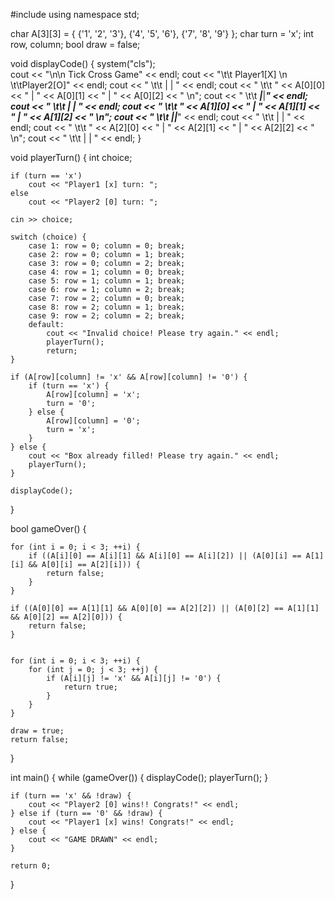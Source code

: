 #include<iostream>
using namespace std;

char A[3][3] = {
    {'1', '2', '3'},
    {'4', '5', '6'},
    {'7', '8', '9'}
};
char turn = 'x';
int row, column;
bool draw = false;

void displayCode() {
    system("cls");  
    cout << "\n\n Tick Cross Game" << endl;
    cout << "\t\t Player1[X] \n \t\tPlayer2[O]" << endl;
    cout << " \t\t      |     |     " << endl;
    cout << " \t\t   " << A[0][0] << "  |  " << A[0][1] << "  |  " << A[0][2] << "  \n";
    cout << " \t\t _____|_____|_____" << endl;
    cout << " \t\t      |     |     " << endl;
    cout << " \t\t   " << A[1][0] << "  |  " << A[1][1] << "  |  " << A[1][2] << "  \n";
    cout << " \t\t _____|_____|_____" << endl;
    cout << " \t\t      |     |     " << endl;
    cout << " \t\t   " << A[2][0] << "  |  " << A[2][1] << "  |  " << A[2][2] << "  \n";
    cout << " \t\t      |     |     " << endl;
}

void playerTurn() {
    int choice;

    if (turn == 'x')
        cout << "Player1 [x] turn: ";
    else
        cout << "Player2 [0] turn: ";

    cin >> choice;

    switch (choice) {
        case 1: row = 0; column = 0; break;
        case 2: row = 0; column = 1; break;
        case 3: row = 0; column = 2; break;
        case 4: row = 1; column = 0; break;
        case 5: row = 1; column = 1; break;
        case 6: row = 1; column = 2; break;
        case 7: row = 2; column = 0; break;
        case 8: row = 2; column = 1; break;
        case 9: row = 2; column = 2; break;
        default:
            cout << "Invalid choice! Please try again." << endl;
            playerTurn();
            return;
    }

    if (A[row][column] != 'x' && A[row][column] != '0') {
        if (turn == 'x') {
            A[row][column] = 'x';
            turn = '0';
        } else {
            A[row][column] = '0';
            turn = 'x';
        }
    } else {
        cout << "Box already filled! Please try again." << endl;
        playerTurn(); 
    }

    displayCode();
}

bool gameOver() {
   
    for (int i = 0; i < 3; ++i) {
        if ((A[i][0] == A[i][1] && A[i][0] == A[i][2]) || (A[0][i] == A[1][i] && A[0][i] == A[2][i])) {
            return false;
        }
    }

    if ((A[0][0] == A[1][1] && A[0][0] == A[2][2]) || (A[0][2] == A[1][1] && A[0][2] == A[2][0])) {
        return false;
    }

    
    for (int i = 0; i < 3; ++i) {
        for (int j = 0; j < 3; ++j) {
            if (A[i][j] != 'x' && A[i][j] != '0') {
                return true;
            }
        }
    }

    draw = true;
    return false;
}

int main() {
    while (gameOver()) {
        displayCode();
        playerTurn();
    }

    if (turn == 'x' && !draw) {
        cout << "Player2 [0] wins!! Congrats!" << endl;
    } else if (turn == '0' && !draw) {
        cout << "Player1 [x] wins! Congrats!" << endl;
    } else {
        cout << "GAME DRAWN" << endl;
    }

    return 0;
}


